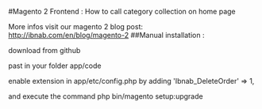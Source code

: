#Magento 2 Frontend : How to call category collection on home page

More infos visit our magento 2 blog post: http://ibnab.com/en/blog/magento-2
##Manual installation :

download from github

past in your folder app/code

enable extension in  app/etc/config.php by adding 'Ibnab_DeleteOrder' => 1,

and execute the command php bin/magento setup:upgrade
